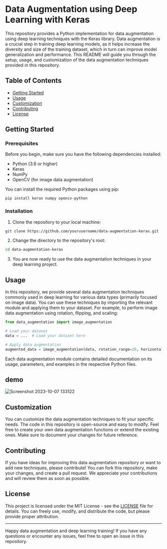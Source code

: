 # Data Augmentation using Deep Learning with Keras

This repository provides a Python implementation for data augmentation using deep learning techniques with the Keras library. Data augmentation is a crucial step in training deep learning models, as it helps increase the diversity and size of the training dataset, which in turn can improve model generalization and performance. This README will guide you through the setup, usage, and customization of the data augmentation techniques provided in this repository.

## Table of Contents
- [Getting Started](#getting-started)
- [Usage](#usage)
- [Customization](#customization)
- [Contributing](#contributing)
- [License](#license)

## Getting Started

### Prerequisites

Before you begin, make sure you have the following dependencies installed:

- Python (3.6 or higher)
- Keras
- NumPy
- OpenCV (for image data augmentation)

You can install the required Python packages using pip:

```bash
pip install keras numpy opencv-python
```

### Installation

1. Clone the repository to your local machine:

```bash
git clone https://github.com/yourusername/data-augmentation-keras.git
```

2. Change the directory to the repository's root:

```bash
cd data-augmentation-keras
```

3. You are now ready to use the data augmentation techniques in your deep learning project.

## Usage

In this repository, we provide several data augmentation techniques commonly used in deep learning for various data types (primarily focused on image data). You can use these techniques by importing the relevant module and applying them to your dataset. For example, to perform image data augmentation using rotation, flipping, and scaling:

```python
from data_augmentation import image_augmentation

# Load your dataset
data = ...  # Load your dataset here

# Apply data augmentation
augmented_data = image_augmentation(data, rotation_range=20, horizontal_flip=True, vertical_flip=False, zoom_range=(0.8, 1.2))
```

Each data augmentation module contains detailed documentation on its usage, parameters, and examples in the respective Python files.
## demo
![Screenshot 2023-10-07 133122](https://github.com/Methilesh/Data-augmentation-/assets/141352214/ec7baec1-599b-44dc-b5ea-f1bf34cd1158)
## Customization


You can customize the data augmentation techniques to fit your specific needs. The code in this repository is open-source and easy to modify. Feel free to create your own data augmentation functions or extend the existing ones. Make sure to document your changes for future reference.

## Contributing

If you have ideas for improving this data augmentation repository or want to add new techniques, please contribute! You can fork this repository, make your changes, and create a pull request. We appreciate your contributions and will review them as soon as possible.

## License

This project is licensed under the MIT License - see the [LICENSE](LICENSE) file for details. You can freely use, modify, and distribute the code, but please provide proper attribution.

---

Happy data augmentation and deep learning training! If you have any questions or encounter any issues, feel free to open an issue in this repository.




